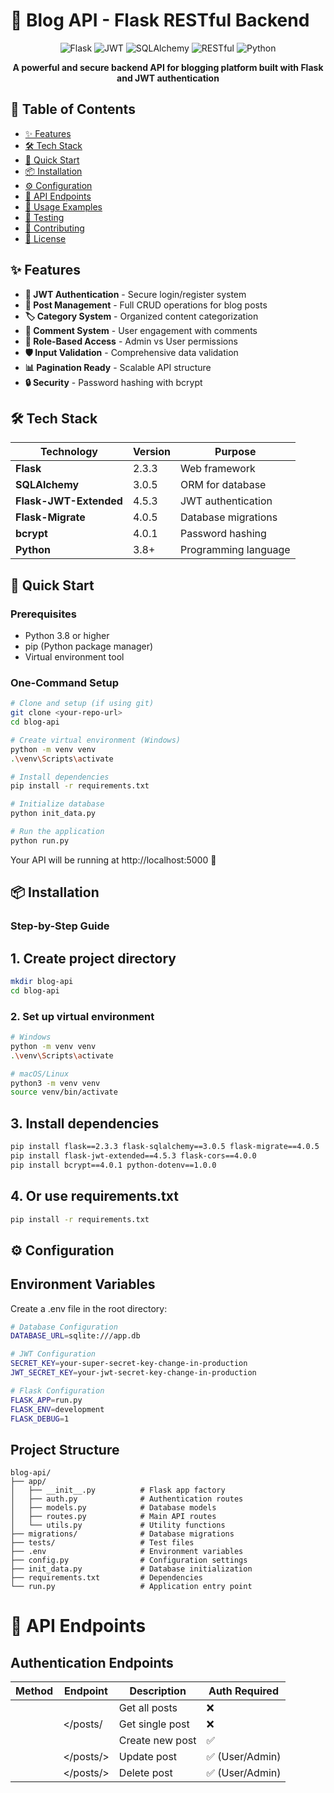 # 🚀 Blog API - Flask RESTful Backend

<div align="center">

![Flask](https://img.shields.io/badge/Flask-2.3.3-important?style=for-the-badge&logo=flask)
![JWT](https://img.shields.io/badge/JWT-Authentication-yellow?style=for-the-badge&logo=json-web-tokens)
![SQLAlchemy](https://img.shields.io/badge/SQLAlchemy-ORM-red?style=for-the-badge&logo=python)
![RESTful](https://img.shields.io/badge/RESTful-API-success?style=for-the-badge&logo=api)
![Python](https://img.shields.io/badge/Python-3.8%2B-blue?style=for-the-badge&logo=python)

**A powerful and secure backend API for blogging platform built with Flask and JWT authentication**

</div>

## 📖 Table of Contents

- [✨ Features](#-features)
- [🛠️ Tech Stack](#-tech-stack)
- [🚀 Quick Start](#-quick-start)
- [📦 Installation](#-installation)
- [⚙️ Configuration](#-configuration)
- [🔐 API Endpoints](#-api-endpoints)
- [🎯 Usage Examples](#-usage-examples)
- [🧪 Testing](#-testing)
- [🤝 Contributing](#-contributing)
- [📄 License](#-license)

## ✨ Features

- **🔐 JWT Authentication** - Secure login/register system
- **📝 Post Management** - Full CRUD operations for blog posts
- **🏷️ Category System** - Organized content categorization
- **💬 Comment System** - User engagement with comments
- **👑 Role-Based Access** - Admin vs User permissions
- **🛡️ Input Validation** - Comprehensive data validation
- **📊 Pagination Ready** - Scalable API structure
- **🔒 Security** - Password hashing with bcrypt

## 🛠️ Tech Stack

| Technology | Version | Purpose |
|------------|---------|---------|
| **Flask** | 2.3.3 | Web framework |
| **SQLAlchemy** | 3.0.5 | ORM for database |
| **Flask-JWT-Extended** | 4.5.3 | JWT authentication |
| **Flask-Migrate** | 4.0.5 | Database migrations |
| **bcrypt** | 4.0.1 | Password hashing |
| **Python** | 3.8+ | Programming language |

## 🚀 Quick Start

### Prerequisites

- Python 3.8 or higher
- pip (Python package manager)
- Virtual environment tool

### One-Command Setup

```bash
# Clone and setup (if using git)
git clone <your-repo-url>
cd blog-api

# Create virtual environment (Windows)
python -m venv venv
.\venv\Scripts\activate

# Install dependencies
pip install -r requirements.txt

# Initialize database
python init_data.py

# Run the application
python run.py

```

Your API will be running at http://localhost:5000 🎉

## 📦 Installation

### Step-by-Step Guide
## 1. Create project directory
```bash
mkdir blog-api
cd blog-api
```

### 2. Set up virtual environment
```bash
# Windows
python -m venv venv
.\venv\Scripts\activate

# macOS/Linux
python3 -m venv venv
source venv/bin/activate
```

## 3. Install dependencies
```bash
pip install flask==2.3.3 flask-sqlalchemy==3.0.5 flask-migrate==4.0.5
pip install flask-jwt-extended==4.5.3 flask-cors==4.0.0
pip install bcrypt==4.0.1 python-dotenv==1.0.0
```

## 4. Or use requirements.txt
```bash
pip install -r requirements.txt
```

## ⚙️ Configuration
## Environment Variables

Create a .env file in the root directory:
```bash
# Database Configuration
DATABASE_URL=sqlite:///app.db

# JWT Configuration
SECRET_KEY=your-super-secret-key-change-in-production
JWT_SECRET_KEY=your-jwt-secret-key-change-in-production

# Flask Configuration
FLASK_APP=run.py
FLASK_ENV=development
FLASK_DEBUG=1
```

## Project Structure
```text
blog-api/
├── app/
│   ├── __init__.py          # Flask app factory
│   ├── auth.py              # Authentication routes
│   ├── models.py            # Database models
│   ├── routes.py            # Main API routes
│   └── utils.py             # Utility functions
├── migrations/              # Database migrations
├── tests/                   # Test files
├── .env                     # Environment variables
├── config.py                # Configuration settings
├── init_data.py             # Database initialization
├── requirements.txt         # Dependencies
└── run.py                   # Application entry point
```

# 🔐 API Endpoints

## Authentication Endpoints
| Method | Endpoint | Description | Auth Required |
|--------|----------|-------------|---------------|
| <GET> | </posts> | Get all posts | ❌ |
| <GET> | </posts/<id> | Get single post | ❌ |
| <POST> | </posts> | Create new post | ✅ |
| <PUT> | </posts/<id>> | Update post | ✅ (User/Admin) |
| <DELETE> | </posts/<id>> | Delete post | ✅ (User/Admin) |
